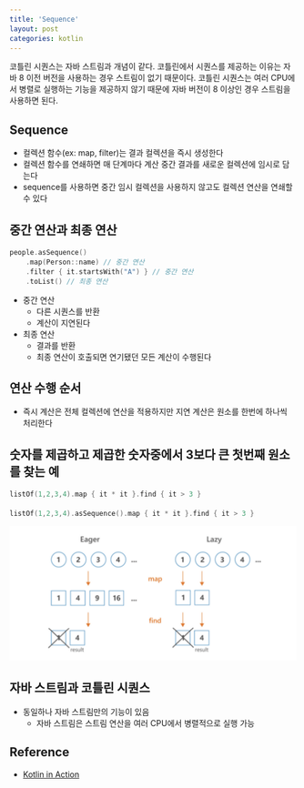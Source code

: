 ```yaml
---
title: 'Sequence'
layout: post
categories: kotlin
---
```


코틀린 시퀀스는 자바 스트림과 개념이 같다. 
코틀린에서 시퀀스를 제공하는 이유는 자바 8 이전 버전을 사용하는 경우 스트림이 없기 때문이다.
코틀린 시퀀스는 여러 CPU에서 병렬로 실행하는 기능을 제공하지 않기 때문에 자바 버전이 8 이상인 경우 스트림을 사용하면 된다.

## Sequence
- 컬렉션 함수(ex: map, filter)는 결과 컬렉션을 즉시 생성한다
- 컬렉션 함수를 연쇄하면 매 단계마다 계산 중간 결과를 새로운 컬렉션에 임시로 담는다
- sequence를 사용하면 중간 임시 컬렉션을 사용하지 않고도 컬렉션 연산을 연쇄할 수 있다

## 중간 연산과 최종 연산
```kotlin
people.asSequence()
    .map(Person::name) // 중간 연산
    .filter { it.startsWith("A") } // 중간 연산
    .toList() // 최종 연산
```
- 중간 연산
  - 다른 시퀀스를 반환
  - 계산이 지연된다
- 최종 연산
  - 결과를 반환
  - 최종 연산이 호출되면 연기됐던 모든 계산이 수행된다

## 연산 수행 순서
- 즉시 계산은 전체 컬렉션에 연산을 적용하지만 지연 계산은 원소를 한번에 하나씩 처리한다

## 숫자를 제곱하고 제곱한 숫자중에서 3보다 큰 첫번째 원소를 찾는 예
```kotlin
listOf(1,2,3,4).map { it * it }.find { it > 3 }

listOf(1,2,3,4).asSequence().map { it * it }.find { it > 3 }
```
![](/asset/images/kotlin/sequence_01.PNG)

## 자바 스트림과 코틀린 시퀀스
- 동일하나 자바 스트림만의 기능이 있음
  - 자바 스트림은 스트림 연산을 여러 CPU에서 병렬적으로 실행 가능

## Reference
- [Kotlin in Action](http://www.yes24.com/Product/Goods/55148593)
